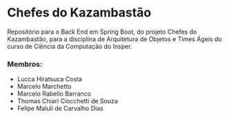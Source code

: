 # Chefes do Kazambastão
Repositório para o Back End em Spring Boot, do projeto Chefes do Kazambastão, para a disciplina de Arquitetura de Objetos e Times Ágeis do curso de Ciência da Computação do Insper.

### Membros:
- Lucca Hiratsuca Costa
- Marcelo Marchetto
- Marcelo Rabello Barranco
- Thomas Chiari Ciocchetti de Souza
- Felipe Maluli de Carvalho Dias
